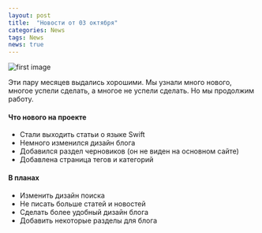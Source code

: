 ```yaml
---
layout: post
title:  "Новости от 03 октября"
categories: News
tags: News
news: true
---
```


![first image](http://i82.fastpic.ru/big/2016/0912/60/7dd8ab90404e6018f6cf24872cdfc960.jpg)

Эти пару месяцев выдались хорошими. Мы узнали много нового, многое успели сделать, а многое не 
успели сделать. Но мы продолжим работу.  

#### Что нового на проекте

- Стали выходить статьи о языке Swift 
- Немного изменился дизайн блога
- Добавился раздел черновиков (он не виден на основном сайте)
- Добавлена страница тегов и категорий

#### В планах

- Изменить дизайн поиска
- Не писать больше статей и новостей
- Сделать более удобный дизайн блога
- Добавить некоторые разделы для блога
